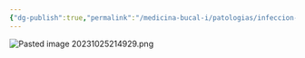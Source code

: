```yaml
---
{"dg-publish":true,"permalink":"/medicina-bucal-i/patologias/infeccion-bacterianas/tratar-un-paciente-con-infeccion-bacteriana/"}
---
```


![Pasted image 20231025214929.png](/img/user/Cirugia%20Bucal%20I/Medias/Pasted%20image%2020231025214929.png)
